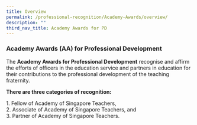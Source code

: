 ```yaml
---
title: Overview
permalink: /professional-recognition/Academy-Awards/overview/
description: ""
third_nav_title: Academy Awards for PD
---
```



### Academy Awards (AA) for Professional Development

The **Academy Awards for Professional Development** recognise and affirm the efforts of officers in the education service and partners in education for their contributions to the professional development of the teaching fraternity.

**There are three categories of recognition:**

1\.  Fellow of Academy of Singapore Teachers,<br>
2\.  Associate of Academy of Singapore Teachers, and<br>
3\.  Partner of Academy of Singapore Teachers.